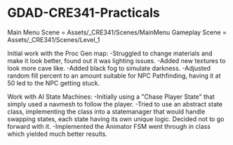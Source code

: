 # GDAD-CRE341-Practicals

Main Menu Scene = Assets/_CRE341/Scenes/MainMenu
Gameplay Scene = Assets/_CRE341/Scenes/Level_1

Initial work with the Proc Gen map:
-Struggled to change materials and make it look better, found out it was lighting issues.
-Added new textures to look more cave like.
-Added black fog to simulate darkness.
-Adjusted random fill percent to an amount suitable for NPC Pathfinding, having it at 50 led to the NPC getting stuck.

Work with AI State Machines:
-Initially using a "Chase Player State" that simply used a navmesh to follow the player.
-Tried to use an abstract state class, implementing the class into a statemanager that would handle swapping states, each state having its own unique logic. Decided not to go forward with it.
-Implemented the Animator FSM went through in class which yielded much better results.
